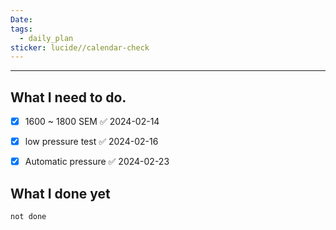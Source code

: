 ```yaml
---
Date: 
tags:
  - daily_plan
sticker: lucide//calendar-check
---
```

---
## What I need to do.

- [x] 1600 ~ 1800 SEM ✅ 2024-02-14
- [x] low pressure test ✅ 2024-02-16
- [x] Automatic pressure ✅ 2024-02-23



## What I done yet
```tasks
not done
```
